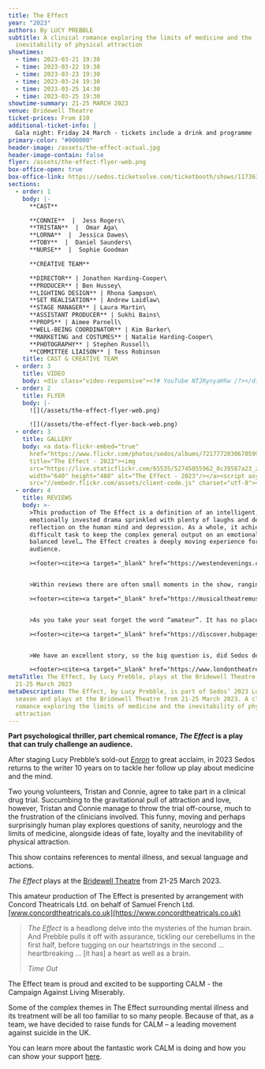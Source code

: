 ```yaml
---
title: The Effect
year: "2023"
authors: By LUCY PREBBLE
subtitle: A clinical romance exploring the limits of medicine and the
  inevitability of physical attraction
showtimes:
  - time: 2023-03-21 19:30
  - time: 2023-03-22 19:30
  - time: 2023-03-23 19:30
  - time: 2023-03-24 19:30
  - time: 2023-03-25 14:30
  - time: 2023-03-25 19:30
showtime-summary: 21-25 MARCH 2023
venue: Bridewell Theatre
ticket-prices: From £10
additional-ticket-info: |
  Gala night: Friday 24 March - tickets include a drink and programme
primary-color: "#000000"
header-image: /assets/the-effect-actual.jpg
header-image-contain: false
flyer: /assets/the-effect-flyer-web.png
box-office-open: true
box-office-link: https://sedos.ticketsolve.com/ticketbooth/shows/1173635529
sections:
  - order: 1
    body: |-
      **CAST**

      **CONNIE**  |  Jess Rogers\
      **TRISTAN**  |  Omar Aga\
      **LORNA**  |  Jessica Dawes\
      **TOBY**  |  Daniel Saunders\
      **NURSE**  |  Sophie Goodman

      **CREATIVE TEAM**

      **DIRECTOR** | Jonathon Harding-Cooper\
      **PRODUCER** | Ben Hussey\
      **LIGHTING DESIGN** | Rhona Sampson\
      **SET REALISATION** | Andrew Laidlaw\
      **STAGE MANAGER** | Laura Martin\
      **ASSISTANT PRODUCER** | Sukhi Bains\
      **PROPS** | Aimee Parnell\
      **WELL-BEING COORDINATOR** | Kim Barker\
      **MARKETING and COSTUMES** | Natalie Harding-Cooper\
      **PHOTOGRAPHY** | Stephen Russell\
      **COMMITTEE LIAISON** | Tess Robinson
    title: CAST & CREATIVE TEAM
  - order: 3
    title: VIDEO
    body: <div class="video-responsive"><?# YouTube NTJRynyaHhw /?></div>
  - order: 2
    title: FLYER
    body: |-
      ![](/assets/the-effect-flyer-web.png)

      ![](/assets/the-effect-flyer-back-web.png)
  - order: 3
    title: GALLERY
    body: <a data-flickr-embed="true"
      href="https://www.flickr.com/photos/sedos/albums/72177720306705993"
      title="The Effect - 2023"><img
      src="https://live.staticflickr.com/65535/52745055962_8c39587a23_z.jpg"
      width="640" height="480" alt="The Effect - 2023"/></a><script async
      src="//embedr.flickr.com/assets/client-code.js" charset="utf-8"></script>
  - order: 4
    title: REVIEWS
    body: >-
      >This production of The Effect is a definition of an intelligent,
      emotionally invested drama sprinkled with plenty of laughs and deep
      reflection on the human mind and depression. As a whole, it achieves the
      difficult task to keep the complex general output on an emotionally
      balanced level… The Effect creates a deeply moving experience for its
      audience.

      ><footer><cite><a target="_blank" href="https://westendevenings.co.uk/2023/03/23/the-effect-bridewell-theatre-sedos-review/">The Effect, 2023, West End Evenings (*****)</a></cite></footer>


      >Within reviews there are often small moments in the show, ranging from the book, the performances or the technical side of things that I try to provide some sort of constructive criticism on where appropriate. However in Sedos’ production of The Effect there are no areas of the show that I could legitimately suggest an improvement on, a unusual thing in professional work, let alone amateur theatre. The Effect is a rare treat where the book, the performance and the technical elements merge together perfectly to create an outstanding night at the theatre.

      ><footer><cite><a target="_blank" href="https://musicaltheatremusings.co.uk/the-effect">The Effect, 2023, Musical Theatre Musings</a></cite></footer>


      >As you take your seat forget the word “amateur”. It has no place here. A small cast of five take on the full weight of this powerful play and its complex topics giving us a presentation as good as any professional theatre.

      ><footer><cite><a target="_blank" href="https://discover.hubpages.com/entertainment/The-Effect-A-Sedos-Production-at-the-Bridewell-Theatre-London">The Effect, 2023, Hub Pages</a></cite></footer>


      >We have an excellent story, so the big question is, did Sedos deliver it? The answer is a spectacular yes, they did in every way possible. From Andrew Laidlaw’s very clinical set to Natalie Harding-Cooper’s costumes, Rhona Sampson’s lighting, and Jonathan Harding-Cooper’s direction, the company broke the story down to its constituent parts and gave the audience a perfect visual setting to enjoy the words which were delivered by an outstanding cast.

      ><footer><cite><a target="_blank" href="https://www.londontheatre1.com/reviews/the-effect-by-lucy-prebble-at-bridewell-theatre/">The Effect, 2023, London Theatre 1 (*****)</a></cite></footer>
metaTitle: The Effect, by Lucy Prebble, plays at the Bridewell Theatre from
  21-25 March 2023
metaDescription: The Effect, by Lucy Prebble, is part of Sedos’ 2023 London
  season and plays at the Bridewell Theatre from 21-25 March 2023. A clinical
  romance exploring the limits of medicine and the inevitability of physical
  attraction
---
```

**Part psychological thriller, part chemical romance, *The Effect* is a play that can truly challenge an audience.**

After staging Lucy Prebble’s sold-out *[Enron](https://www.sedos.co.uk/shows/2013-enron)* to great acclaim, in 2023 Sedos returns to the writer 10 years on to tackle her follow up play about medicine and the mind.

Two young volunteers, Tristan and Connie, agree to take part in a clinical drug trial. Succumbing to the gravitational pull of attraction and love, however, Tristan and Connie manage to throw the trial off-course, much to the frustration of the clinicians involved. This funny, moving and perhaps surprisingly human play explores questions of sanity, neurology and the limits of medicine, alongside ideas of fate, loyalty and the inevitability of physical attraction.

This show contains references to mental illness, and sexual language and actions.

*The Effect* plays at the [Bridewell Theatre](https://sedos.co.uk/venues/bridewell) from 21-25 March 2023. 

This amateur production of The Effect is presented by arrangement with Concord Theatricals Ltd. on behalf of Samuel French Ltd. [www.concordtheatricals.co.uk](https://www.concordtheatricals.co.uk)

><em>The Effect</em></a> is a headlong delve into the mysteries of the human brain. And Prebble pulls it off with assurance, tickling our cerebellums in the first half, before tugging on our heartstrings in the second ... heartbreaking ... [it has] a heart as well as a brain.
><footer><cite>Time Out</cite></footer>

The Effect team is proud and excited to be supporting CALM - the Campaign Against Living Miserably.

Some of the complex themes in The Effect surrounding mental illness and its treatment will be all too familiar to so many people. Because of that, as a team, we have decided to raise funds for CALM – a leading movement against suicide in the UK.

You can learn more about the fantastic work CALM is doing and how you can show your support [here](https://www.justgiving.com/page/the-effect2023).